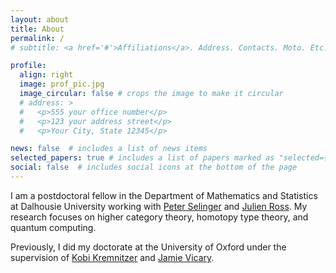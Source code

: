 ```yaml
---
layout: about
title: About
permalink: /
# subtitle: <a href='#'>Affiliations</a>. Address. Contacts. Moto. Etc.

profile:
  align: right
  image: prof_pic.jpg
  image_circular: false # crops the image to make it circular
  # address: >
  #   <p>555 your office number</p>
  #   <p>123 your address street</p>
  #   <p>Your City, State 12345</p>

news: false  # includes a list of news items
selected_papers: true # includes a list of papers marked as "selected={true}"
social: false  # includes social icons at the bottom of the page
---
```


I am a postdoctoral fellow in the Department of Mathematics and Statistics at Dalhousie University working with [Peter Selinger](https://www.mathstat.dal.ca/~selinger/) and [Julien Ross](https://www.mathstat.dal.ca/~neilr/). My research focuses on higher category theory, homotopy type theory, and quantum computing.

Previously, I did my doctorate at the University of Oxford under the supervision of [Kobi Kremnitzer](https://www.maths.ox.ac.uk/people/yakov.kremnitzer) and [Jamie Vicary](https://www.cl.cam.ac.uk/~jv258/).



<!--  Edit `_bibliography/papers.bib` and Jekyll will render your [publications page](/al-folio/publications/) automatically. -->
